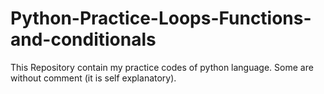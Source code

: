 # Python-Practice-Loops-Functions-and-conditionals
This Repository contain my practice codes of python language. Some are without comment (it is self explanatory).
